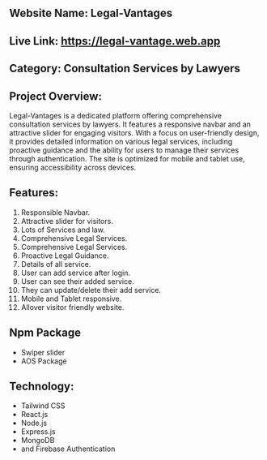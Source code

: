 ## Website Name: Legal-Vantages
## Live Link: https://legal-vantage.web.app
## Category: Consultation Services by Lawyers
## Project Overview:
Legal-Vantages is a dedicated platform offering comprehensive consultation services by lawyers. It features a responsive navbar and an attractive slider for engaging visitors. With a focus on user-friendly design, it provides detailed information on various legal services, including proactive guidance and the ability for users to manage their services through authentication. The site is optimized for mobile and tablet use, ensuring accessibility across devices.
## Features: 
1. Responsible Navbar.
2. Attractive slider for visitors.
3. Lots of Services and law.
4. Comprehensive Legal Services.
5. Comprehensive Legal Services.
6. Proactive Legal Guidance.
7. Details of all service.
8. User can add service after login.
9. User can see their added service.
10. They can update/delete their add service.
11. Mobile and Tablet responsive.
12. Allover visitor friendly website.

## Npm Package
* Swiper slider
* AOS Package

## Technology:
 - Tailwind CSS
 - React.js
 - Node.js
 - Express.js
 - MongoDB
 - and Firebase Authentication
